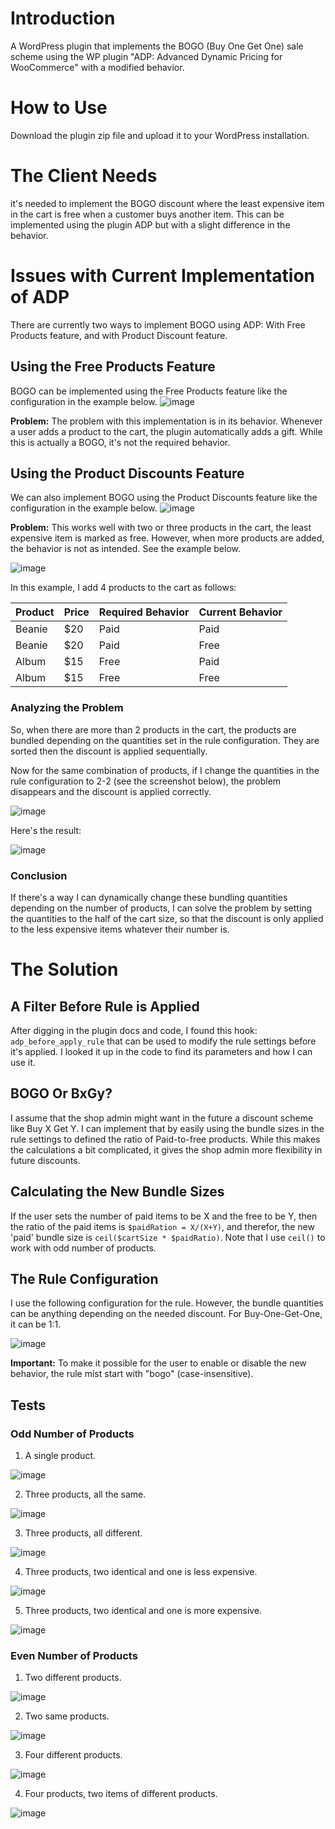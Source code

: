 # Introduction
A WordPress plugin that implements the BOGO (Buy One Get One) sale scheme using the WP plugin "ADP: Advanced Dynamic Pricing for WooCommerce" with a modified behavior. 

# How to Use
Download the plugin zip file and upload it to your WordPress installation.

# The Client Needs
it's needed to implement the BOGO discount where the least expensive item in the cart is free when a customer buys another item. This can be implemented using the plugin ADP but with a slight difference in the behavior.

# Issues with Current Implementation of ADP
There are currently two ways to implement BOGO using ADP: With Free Products feature, and with Product Discount feature.

## Using the Free Products Feature
BOGO can be implemented using the Free Products feature like the configuration in the example below.
![image](https://github.com/NourEdin/wp-adp-bogo-fixer/assets/7292410/42231357-bf58-4ccc-bbd5-136ac2a51d6b)

**Problem:** The problem with this implementation is in its behavior. Whenever a user adds a product to the cart, the plugin automatically adds a gift. While this is actually a BOGO, it's not the required behavior.

## Using the Product Discounts Feature
We can also implement BOGO using the Product Discounts feature like the configuration in the example below.
![image](https://github.com/NourEdin/wp-adp-bogo-fixer/assets/7292410/f023b13a-f42f-4e66-beba-5e96556e0118)

**Problem:** This works well with two or three products in the cart, the least expensive item is marked as free. However, when more products are added, the behavior is not as intended. See the example below.

![image](https://github.com/NourEdin/wp-adp-bogo-fixer/assets/7292410/9d762a68-8c31-447f-a74a-fb4bcc7bef6f)

In this example, I add 4 products to the cart as follows:

| Product | Price | Required Behavior | Current Behavior |
|---------|-------|-------------------|------------------|
| Beanie  | $20   | Paid              | Paid             |
| Beanie  | $20   | Paid              | Free             |
| Album   | $15   | Free              | Paid             |
| Album   | $15   | Free              | Free             |

### Analyzing the Problem
So, when there are more than 2 products in the cart, the products are bundled depending on the quantities set in the rule configuration. They are sorted then the discount is applied sequentially. 

Now for the same combination of products, if I change the quantities in the rule configuration to 2-2 (see the screenshot below), the problem disappears and the discount is applied correctly.

![image](https://github.com/NourEdin/wp-adp-bogo-fixer/assets/7292410/058be08f-81b0-4fa2-b2b4-6340efe1f3f0)

Here's the result:

![image](https://github.com/NourEdin/wp-adp-bogo-fixer/assets/7292410/f35816bd-b682-4b72-b075-78d0bab98795)

### Conclusion
If there's a way I can dynamically change these bundling quantities depending on the number of products, I can solve the problem by setting the quantities to the half of the cart size, so that the discount is only applied to the less expensive items whatever their number is. 

# The Solution

## A Filter Before Rule is Applied
After digging in the plugin docs and code, I found this hook: `adp_before_apply_rule` that can be used to modify the rule settings before it's applied. I looked it up in the code to find its parameters and how I can use it. 

## BOGO Or BxGy? 
I assume that the shop admin might want in the future a discount scheme like Buy X Get Y. I can implement that by easily using the bundle sizes in the rule settings to defined the ratio of Paid-to-free products. 
While this makes the calculations a bit complicated, it gives the shop admin more flexibility in future discounts.

## Calculating the New Bundle Sizes
If the user sets the number of paid items to be X and the free to be Y, then the ratio of the paid items is `$paidRation = X/(X+Y)`, and therefor, the new 'paid' bundle size is `ceil($cartSize * $paidRatio)`.
Note that I use `ceil()` to work with odd number of products.

## The Rule Configuration
I use the following configuration for the rule. However, the bundle quantities can be anything depending on the needed discount. For Buy-One-Get-One, it can be 1:1.

![image](https://github.com/NourEdin/wp-adp-bogo-fixer/assets/7292410/f023b13a-f42f-4e66-beba-5e96556e0118)

**Important:** To make it possible for the user to enable or disable the new behavior, the rule mist start with "bogo" (case-insensitive).

## Tests

### Odd Number of Products

1. A single product.

![image](https://github.com/NourEdin/wp-adp-bogo-fixer/assets/7292410/b76aae40-f8d7-4ac2-b021-e47e53fba3ec)

2. Three products, all the same.

![image](https://github.com/NourEdin/wp-adp-bogo-fixer/assets/7292410/d9aa0981-f358-48ce-b59f-4a2eb129245d)

3. Three products, all different.

![image](https://github.com/NourEdin/wp-adp-bogo-fixer/assets/7292410/b77425e9-446c-4103-9157-504ae853d68a)


4. Three products, two identical and one is less expensive.

![image](https://github.com/NourEdin/wp-adp-bogo-fixer/assets/7292410/da33bd1d-cc65-4eb9-8f39-26beaec128cd)


5. Three products, two identical and one is more expensive.

![image](https://github.com/NourEdin/wp-adp-bogo-fixer/assets/7292410/45f196e9-333e-4b43-b93b-be1cb53ffbff)



### Even Number of Products

1. Two different products.

![image](https://github.com/NourEdin/wp-adp-bogo-fixer/assets/7292410/2dc8dd41-fcbf-49d2-aee0-6d261dd93a21)


2. Two same products.

![image](https://github.com/NourEdin/wp-adp-bogo-fixer/assets/7292410/c6368e96-b0ec-48c3-8c4a-97de00d9511f)


3. Four different products.

![image](https://github.com/NourEdin/wp-adp-bogo-fixer/assets/7292410/0fa68a59-a195-4ae0-8433-a06ce4feda29)


4. Four products, two items of different products.

![image](https://github.com/NourEdin/wp-adp-bogo-fixer/assets/7292410/b8ccaa96-87b1-4a62-a04d-8ebb9ef43b99)





